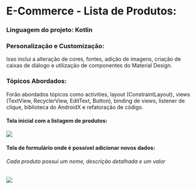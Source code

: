 # E-Commerce - Lista de Produtos:
<p> 
  
### Linguagem do projeto: Kotlin

### Personalização e Customização:
Isso inclui a alteração de cores, fontes, adição de imagens, criação de caixas de diálogo e utilização de componentes do Material Design.

### Tópicos Abordados: 
Forão abordados tópicos como activities, layout (ConstraintLayout), views (TextView, RecyclerView, EditText, Button), binding de views, listener de clique, biblioteca do AndroidX e refatoração de código.

#### Tela inicial com a listagem de produtos:

<img src="https://github.com/darleyleal98/lista-de-produtos/assets/132721098/3a92ccc7-872d-483f-a9fa-a2a91aef857e)"> </img>

  #### Tela de formulário onde é possível adicionar novos dados:
  ###### *Cada produto possui um nome, descrição detalhada e um valor*

<img src="https://github.com/darleyleal98/lista-de-produtos/assets/132721098/6b2cc717-5d65-479f-afea-df4ab68a4d66)"> </img>


